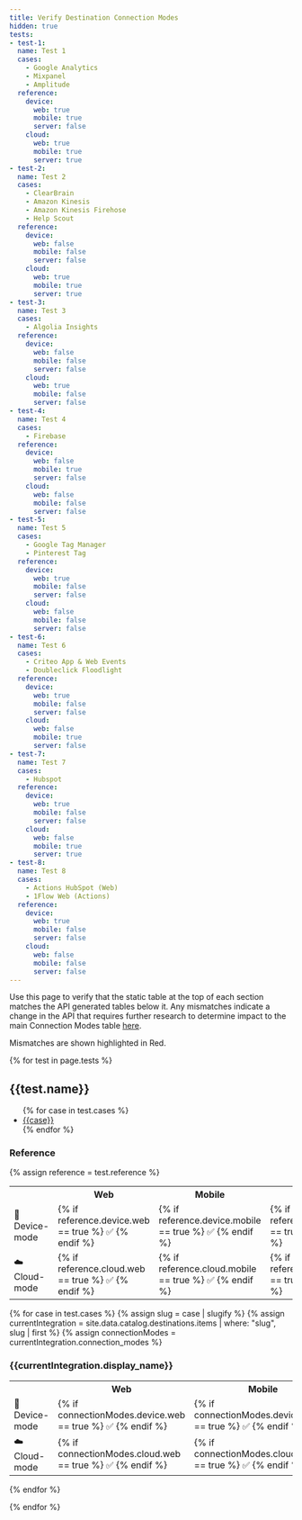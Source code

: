 ```yaml
---
title: Verify Destination Connection Modes
hidden: true
tests:
- test-1:
  name: Test 1
  cases:
    - Google Analytics
    - Mixpanel
    - Amplitude
  reference:
    device:
      web: true
      mobile: true
      server: false
    cloud:
      web: true
      mobile: true
      server: true
- test-2:
  name: Test 2
  cases:
    - ClearBrain
    - Amazon Kinesis
    - Amazon Kinesis Firehose
    - Help Scout
  reference:
    device:
      web: false
      mobile: false
      server: false
    cloud:
      web: true
      mobile: true
      server: true
- test-3:
  name: Test 3
  cases:
    - Algolia Insights
  reference:
    device:
      web: false
      mobile: false
      server: false
    cloud:
      web: true
      mobile: false
      server: false
- test-4:
  name: Test 4
  cases:
    - Firebase
  reference:
    device:
      web: false
      mobile: true
      server: false
    cloud:
      web: false
      mobile: false
      server: false
- test-5:
  name: Test 5
  cases:
    - Google Tag Manager
    - Pinterest Tag
  reference:
    device:
      web: true
      mobile: false
      server: false
    cloud:
      web: false
      mobile: false
      server: false
- test-6:
  name: Test 6
  cases:
    - Criteo App & Web Events
    - Doubleclick Floodlight
  reference:
    device:
      web: true
      mobile: false
      server: false
    cloud:
      web: false
      mobile: true
      server: false 
- test-7:
  name: Test 7
  cases:
    - Hubspot
  reference:
    device:
      web: true
      mobile: false
      server: false
    cloud:
      web: false
      mobile: true
      server: true
- test-8:
  name: Test 8
  cases:
    - Actions HubSpot (Web) 
    - 1Flow Web (Actions)
  reference:
    device:
      web: true
      mobile: false
      server: false
    cloud:
      web: false
      mobile: false
      server: false  
---
```

Use this page to verify that the static table at the top of each section matches the API generated tables below it. Any mismatches indicate a change in the API that requires further research to determine impact to the main Connection Modes table [here](docs/connections/destinations/cmodes-compare/).

Mismatches are shown highlighted in Red.

{% for test in page.tests %}
<h2 id="{{test.name | slugify}}">{{test.name}}</h2>

<ul>
  {% for case in test.cases %} <li><a href="/docs/connections/destinations/catalog/{{case | slugify}}">{{case}}</a></li> {% endfor %}
</ul>

### Reference
{% assign reference = test.reference %}

<table>
  <tr>
    <th></th>
    <th>Web</th>
    <th>Mobile</th>
    <th>Server</th>
  </tr>
  <tr>
    <td>📱 Device-mode</td>
    <td>{% if reference.device.web == true %} ✅ {% endif %}</td>
    <td>{% if reference.device.mobile == true %} ✅ {% endif %}</td>
    <td>{% if reference.device.server == true %} ✅ {% endif %}</td>
  </tr>
  <tr>
    <td>☁️  Cloud-mode</td>
    <td>{% if reference.cloud.web == true %} ✅ {% endif %}</td>
    <td>{% if reference.cloud.mobile == true %} ✅ {% endif %}</td>
    <td>{% if reference.cloud.server == true %} ✅ {% endif %}</td>
  </tr>
</table>


{% for case in test.cases %}
{% assign slug = case | slugify %}
{% assign currentIntegration = site.data.catalog.destinations.items | where: "slug", slug | first %}
{% assign connectionModes = currentIntegration.connection_modes %}
<h3>{{currentIntegration.display_name}}</h3>
<table>
  <tr>
    <th></th>
    <th>Web</th>
    <th>Mobile</th>
    <th>Server</th>
  </tr>
  <tr>
    <td>📱 Device-mode</td>
    <td style="{% if connectionModes.device.web != reference.device.web %}background-color:rgba(255,0,0,.4){% endif %}">{% if connectionModes.device.web == true %} ✅ {% endif %}</td>
    <td style="{% if connectionModes.device.mobile != reference.device.mobile %}background-color:rgba(255,0,0,.4){% endif %}">{% if connectionModes.device.mobile == true %} ✅ {% endif %}</td>
    <td style="{% if connectionModes.device.server != reference.device.server %}background-color:rgba(255,0,0,.4){% endif %}">{% if connectionModes.device.server == true %} ✅ {% endif %}</td>
  </tr>
  <tr>
    <td>☁️  Cloud-mode</td>
    <td style="{% if connectionModes.cloud.web != reference.cloud.web %}background-color:rgba(255,0,0,.4){% endif %}">{% if connectionModes.cloud.web == true %} ✅ {% endif %}</td>
    <td style="{% if connectionModes.cloud.mobile != reference.cloud.mobile %}background-color:rgba(255,0,0,.4){% endif %}">{% if connectionModes.cloud.mobile == true %} ✅ {% endif %}</td>
    <td style="{% if connectionModes.cloud.server != reference.cloud.server %}background-color:rgba(255,0,0,.4){% endif %}">{% if connectionModes.cloud.server == true %} ✅ {% endif %}</td>
  </tr>
</table>
{% endfor %}


{% endfor %}







